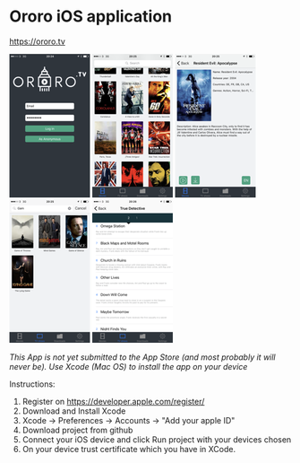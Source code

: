 # Ororo iOS application

https://ororo.tv

![Alt text](/screenshots/1.png?raw=250x)
![Alt text](/screenshots/2.png?raw=250x)
![Alt text](/screenshots/3.png?raw=250x)
![Alt text](/screenshots/4.png?raw=250x)
![Alt text](/screenshots/5.png?raw=250x)

*This App is not yet submitted to the App Store (and most probably it will never be). Use Xcode (Mac OS) to install the app on your device*

Instructions: 
  1. Register on https://developer.apple.com/register/
  2. Download and Install Xcode
  3. Xcode -> Preferences -> Accounts -> "Add your apple ID"
  4. Download project from github
  5. Connect your iOS device and click Run project with your devices chosen
  6. On your device trust certificate which you have in XCode.

